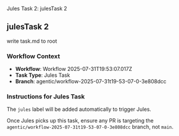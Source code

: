 Jules Task 2: julesTask 2

## julesTask 2

write task.md to root

### Workflow Context
- **Workflow**: Workflow 2025-07-31T19:53:07.017Z
- **Task Type**: Jules Task
- **Branch**: agentic/workflow-2025-07-31t19-53-07-0-3e808dcc

### Instructions for Jules Task
The `jules` label will be added automatically to trigger Jules.

Once Jules picks up this task, ensure any PR is targeting the `agentic/workflow-2025-07-31t19-53-07-0-3e808dcc` branch, not `main`.


<!-- conductor-workflow-id: 3e808dcca9ff05f9a6cd4e47a485455a2fc0894709ff2280fbd6341008d5f982 -->
<!-- conductor-branch: agentic/workflow-2025-07-31t19-53-07-0-3e808dcc -->
<!-- conductor-node-id: 2 -->
<!-- conductor-created-at: 2025-07-31T19:53:07.335Z -->
